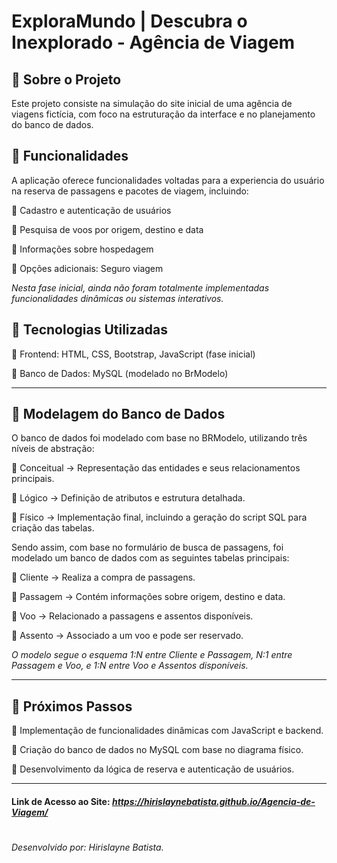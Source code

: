 # ExploraMundo | Descubra o Inexplorado - Agência de Viagem

## 📌 Sobre o Projeto
Este projeto consiste na simulação do site inicial de uma agência de viagens fictícia, com foco na estruturação da interface e no planejamento do banco de dados.

## 📌 Funcionalidades
A aplicação oferece funcionalidades voltadas para a experiencia do usuário na reserva de passagens e pacotes de viagem, incluindo:

🔹 Cadastro e autenticação de usuários

🔹 Pesquisa de voos por origem, destino e data

🔹 Informações sobre hospedagem

🔹 Opções adicionais: Seguro viagem


*Nesta fase inicial, ainda não foram totalmente implementadas funcionalidades dinâmicas ou sistemas interativos.*

## 📌 Tecnologias Utilizadas
🔹 Frontend: HTML, CSS, Bootstrap, JavaScript (fase inicial)

🔹 Banco de Dados: MySQL (modelado no BrModelo)

____

## 📌 Modelagem do Banco de Dados
O banco de dados foi modelado com base no BRModelo, utilizando três níveis de abstração:

🔹 Conceitual → Representação das entidades e seus relacionamentos principais.

🔹 Lógico → Definição de atributos e estrutura detalhada.

🔹 Físico → Implementação final, incluindo a geração do script SQL para criação das tabelas.


Sendo assim, com base no formulário de busca de passagens, foi modelado um banco de dados com as seguintes tabelas principais:

🔹 Cliente → Realiza a compra de passagens.

🔹 Passagem → Contém informações sobre origem, destino e data.

🔹 Voo → Relacionado a passagens e assentos disponíveis.

🔹 Assento → Associado a um voo e pode ser reservado.

*O modelo segue o esquema 1:N entre Cliente e Passagem, N:1 entre Passagem e Voo, e 1:N entre Voo e Assentos disponíveis.*

___
## 📌 Próximos Passos
🔹 Implementação de funcionalidades dinâmicas com JavaScript e backend.

🔹 Criação do banco de dados no MySQL com base no diagrama físico.

🔹 Desenvolvimento da lógica de reserva e autenticação de usuários.

___

#### Link de Acesso ao Site: *https://hirislaynebatista.github.io/Agencia-de-Viagem/*

#
*Desenvolvido por: Hirislayne Batista.*
#





